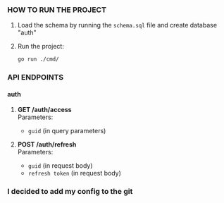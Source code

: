 ### HOW TO RUN THE PROJECT

1. Load the schema by running the `schema.sql` file and create database "auth"

2. Run the project:
   ```bash
   go run ./cmd/
   ```

### API ENDPOINTS

#### auth
1. **GET /auth/access**  
   Parameters:
    - `guid` (in query parameters)

2. **POST /auth/refresh**  
   Parameters:
    - `guid` (in request body)
    - `refresh token` (in request body)


### I decided to add my config to the git